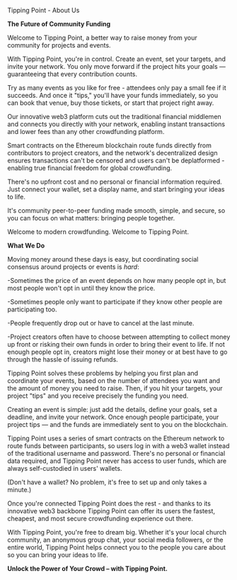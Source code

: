 Tipping Point - About Us

<b>The Future of Community Funding</b>

Welcome to Tipping Point, a better way to raise money from your community for projects and events.

With Tipping Point, you're in control. Create an event, set your targets, and invite your network. You only move forward if the project hits your goals —guaranteeing that every contribution counts.

Try as many events as you like for free - attendees only pay a small fee if it succeeds. And once it "tips," you'll have your funds immediately, so you can book that venue, buy those tickets, or start that project right away.

Our innovative web3 platform cuts out the traditional financial middlemen and connects you directly with your network, enabling instant transactions and lower fees than any other crowdfunding platform.

Smart contracts on the Ethereum blockchain route funds directly from contributors to project creators, and the network's decentralized design ensures transactions can't be censored and users can't be deplatformed - enabling true financial freedom for global crowdfunding.

There's no upfront cost and no personal or financial information required. Just connect your wallet, set a display name, and start bringing your ideas to life.

It's community peer-to-peer funding made smooth, simple, and secure, so you can focus on what matters: bringing people together.

Welcome to modern crowdfunding. Welcome to Tipping Point.

<b>What We Do</b>

Moving money around these days is easy, but coordinating social consensus around projects or events is <i>hard</i>:

-Sometimes the price of an event depends on how many people opt in, but most people won't opt in until they know the price.

-Sometimes people only want to participate if they know other people are participating too.

-People frequently drop out or have to cancel at the last minute.

-Project creators often have to choose between attempting to collect money up front or risking their own funds in order to bring their event to life. If not enough people opt in, creators might  lose their money or at best have to go through the hassle of issuing refunds.

Tipping Point solves these problems by helping you first plan and coordinate your events, based on the number of attendees you want and the amount of money you need to raise. Then, if you hit your targets, your project "tips" and you receive precisely the funding you need.

Creating an event is simple: just add the details, define your goals, set a deadline, and invite your network. Once enough people participate, your project tips — and the funds are immediately sent to you on the blockchain.

Tipping Point uses a series of smart contracts on the Ethereum network to route funds between participants, so users log in with a web3 wallet instead of the traditional username and password. There's no personal or financial data required, and Tipping Point never has access to user funds, which are always self-custodied in users' wallets.

(Don't have a wallet? No problem, it's free to set up and only takes a minute.)

Once you're connected Tipping Point does the rest - and thanks to its innovative web3 backbone Tipping Point can offer its users the fastest, cheapest, and most secure crowdfunding experience out there.

With Tipping Point, you're free to dream big. Whether it's your local church community, an anonymous group chat, your social media followers, or the entire world, Tipping Point helps connect you to the people you care about so you can bring your ideas to life.

<b>Unlock the Power of Your Crowd – with Tipping Point.</b>